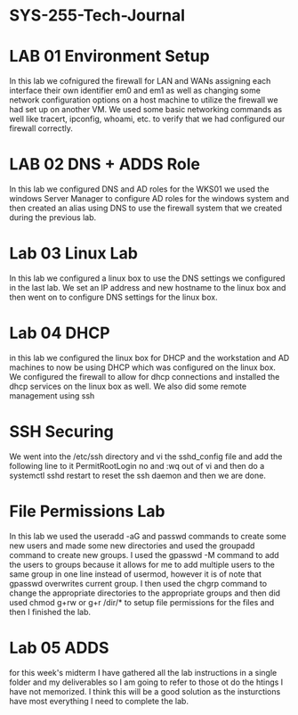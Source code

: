# SYS-255-Tech-Journal

# LAB 01 Environment Setup
In this lab we cofnigured the firewall for LAN and WANs assigning each interface their own identifier em0 and em1 as well as changing some network configuration options on a host machine to utilize the firewall we had set up on another VM. We used some basic networking commands as well like tracert, ipconfig, whoami, etc. to verify that we had configured our firewall correctly. 

# LAB 02 DNS + ADDS Role
In this lab we configured DNS and AD roles for the WKS01 we used the windows Server Manager to configure AD roles for the windows system and then created an alias using DNS to use the firewall system that we created during the previous lab. 

# Lab 03 Linux Lab
In this lab we configured a linux box to use the DNS settings we configured in the last lab. We set an IP address and new hostname to the linux box and then went on to configure DNS settings for the linux box.

# Lab 04 DHCP
in this lab we configured the linux box for DHCP and the workstation and AD machines to now be using DHCP which was configured on the linux box. We configured the firewall to allow for dhcp connections and installed the dhcp services on the linux box as well. We also did some remote management using ssh 

# SSH Securing
We went into the /etc/ssh directory and vi the sshd_config file and add the following line to it PermitRootLogin no and :wq out of vi and then do a systemctl sshd restart to reset the ssh daemon and then we are done. 

# File Permissions Lab
In this lab we used the useradd -aG and passwd commands to create some new users and made some new directories and used the groupadd command to create new groups. I used the gpasswd -M command to add the users to groups because it allows for me to add multiple users to the same group in one line instead of usermod, however it is of note that gpasswd overwrites current group. I then used the chgrp command to change the appropriate directories to the appropriate groups and then did used chmod g+rw or g+r /dir/* to setup file permissions for the files and then I finished the lab. 

# Lab 05 ADDS
for this week's midterm I have gathered all the lab instructions in a single folder and my deliverables so I am going to refer to those ot do the htings I have not memorized. I think this will be a good solution as the insturctions have most everything I need to complete the lab.
